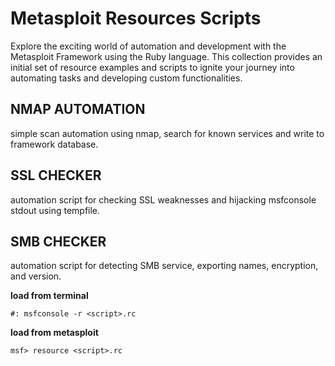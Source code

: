 # Metasploit Resources Scripts
Explore the exciting world of automation and development with the Metasploit Framework using the Ruby language.
This collection provides an initial set of resource examples and scripts to ignite your journey into automating tasks and developing custom functionalities.

## NMAP AUTOMATION
simple scan automation using nmap, search for known services and write to framework database.

## SSL CHECKER
automation script for checking SSL weaknesses and hijacking msfconsole stdout using tempfile.

## SMB CHECKER
automation script for detecting SMB service, exporting names, encryption, and version.

**load from terminal**
```
#: msfconsole -r <script>.rc
```

**load from metasploit**
```
msf> resource <script>.rc
```
